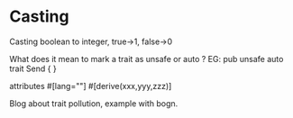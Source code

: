 Casting
=======

Casting boolean to integer, true->1, false->0

What does it mean to mark a trait as unsafe or auto ?
EG: pub unsafe auto trait Send { }

attributes
#[lang=""]
#[derive(xxx,yyy,zzz)]

Blog about trait pollution, example with bogn.

